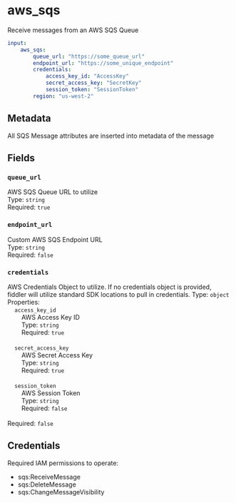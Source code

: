 # aws_sqs
Receive messages from an AWS SQS Queue

```yml
input:
    aws_sqs:
        queue_url: "https://some_queue_url"
        endpoint_url: "https://some_unique_endpoint"
        credentials:
            access_key_id: "AccessKey"
            secret_access_key: "SecretKey"
            session_token: "SessionToken"
        region: "us-west-2"
```


## Metadata
All SQS Message attributes are inserted into metadata of the message

## Fields
### `queue_url`
AWS SQS Queue URL to utilize  
Type: `string`  
Required: `true`  

### `endpoint_url`
Custom AWS SQS Endpoint URL  
Type: `string`  
Required: `false`  

### `credentials`
AWS Credentials Object to utilize.  If no credentials object is provided, fiddler will utilize standard SDK locations to pull in credentials.
Type: `object`  
Properties:  
&nbsp;&nbsp;&nbsp;&nbsp;`access_key_id`  
&nbsp;&nbsp;&nbsp;&nbsp;&nbsp;&nbsp;&nbsp;&nbsp;AWS Access Key ID  
&nbsp;&nbsp;&nbsp;&nbsp;&nbsp;&nbsp;&nbsp;&nbsp;Type: `string`  
&nbsp;&nbsp;&nbsp;&nbsp;&nbsp;&nbsp;&nbsp;&nbsp;Required: `true`  
<br>
&nbsp;&nbsp;&nbsp;&nbsp;`secret_access_key`  
&nbsp;&nbsp;&nbsp;&nbsp;&nbsp;&nbsp;&nbsp;&nbsp;AWS Secret Access Key  
&nbsp;&nbsp;&nbsp;&nbsp;&nbsp;&nbsp;&nbsp;&nbsp;Type: `string`  
&nbsp;&nbsp;&nbsp;&nbsp;&nbsp;&nbsp;&nbsp;&nbsp;Required: `true`  
<br>
&nbsp;&nbsp;&nbsp;&nbsp;`session_token`  
&nbsp;&nbsp;&nbsp;&nbsp;&nbsp;&nbsp;&nbsp;&nbsp;AWS Session Token  
&nbsp;&nbsp;&nbsp;&nbsp;&nbsp;&nbsp;&nbsp;&nbsp;Type: `string`  
&nbsp;&nbsp;&nbsp;&nbsp;&nbsp;&nbsp;&nbsp;&nbsp;Required: `false`  
<br>
Required: `false`

## Credentials
Required IAM permissions to operate:  
- sqs:ReceiveMessage  
- sqs:DeleteMessage  
- sqs:ChangeMessageVisibility  